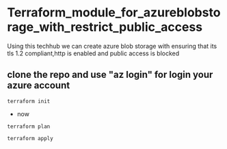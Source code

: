 # Terraform_module_for_azureblobstorage_with_restrict_public_access
Using this techhub we can create azure blob storage with ensuring that its tls 1.2 compliant,http is enabled and public access is blocked
## clone the repo and use "az login" for login your azure account

```
terraform init

```

* now

```
terraform plan

terraform apply
```
